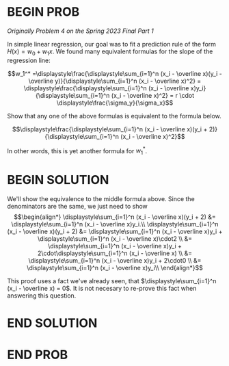 # BEGIN PROB

<i>Originally Problem 4 on the Spring 2023 Final Part 1</i>

In simple linear regression, our goal was to fit a
prediction rule of the form $H(x) = w_0 + w_1x$. We found many
equivalent formulas for the slope of the regression line:

$$w_1^* =\displaystyle\frac{\displaystyle\sum_{i=1}^n (x_i - \overline x)(y_i - \overline y)}{\displaystyle\sum_{i=1}^n (x_i - \overline x)^2}
= \displaystyle\frac{\displaystyle\sum_{i=1}^n (x_i - \overline x)y_i}{\displaystyle\sum_{i=1}^n (x_i - \overline x)^2}
= r \cdot \displaystyle\frac{\sigma_y}{\sigma_x}$$

Show that any one of the above formulas is equivalent to the formula
below.

$$\displaystyle\frac{\displaystyle\sum_{i=1}^n (x_i - \overline x)(y_i + 2)}{\displaystyle\sum_{i=1}^n (x_i - \overline x)^2}$$

In other words, this is yet another formula for $w_1^*$.

# BEGIN SOLUTION

We'll show the equivalence to the middle formula above. Since the
denominators are the same, we just need to show
$$\begin{align*}
     \displaystyle\sum_{i=1}^n (x_i - \overline x)(y_i + 2) &= \displaystyle\sum_{i=1}^n (x_i - \overline x)y_i.\\
     \displaystyle\sum_{i=1}^n (x_i - \overline x)(y_i + 2) &= \displaystyle\sum_{i=1}^n (x_i - \overline x)y_i + \displaystyle\sum_{i=1}^n (x_i - \overline x)\cdot2 \\
     &= \displaystyle\sum_{i=1}^n (x_i - \overline x)y_i + 2\cdot\displaystyle\sum_{i=1}^n (x_i - \overline x) \\
    &= \displaystyle\sum_{i=1}^n (x_i - \overline x)y_i + 2\cdot0 \\
    &= \displaystyle\sum_{i=1}^n (x_i - \overline x)y_i\\
\end{align*}$$

This proof uses a fact we've already seen, that $\displaystyle\sum_{i=1}^n (x_i - \overline x) = 0$. It is not necesary to re-prove this fact when answering this question.

# END SOLUTION

# END PROB